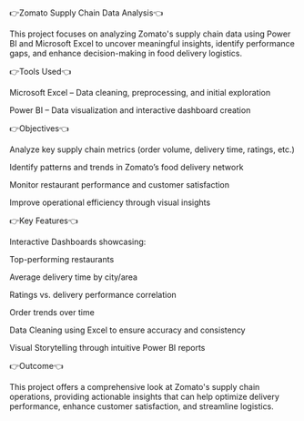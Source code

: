 👉Zomato Supply Chain Data Analysis👈

This project focuses on analyzing Zomato's supply chain data using Power BI and Microsoft Excel to uncover meaningful insights, identify performance gaps, and enhance decision-making in food delivery logistics.

👉Tools Used👈

Microsoft Excel – Data cleaning, preprocessing, and initial exploration

Power BI – Data visualization and interactive dashboard creation


👉Objectives👈

Analyze key supply chain metrics (order volume, delivery time, ratings, etc.)

Identify patterns and trends in Zomato’s food delivery network

Monitor restaurant performance and customer satisfaction

Improve operational efficiency through visual insights


👉Key Features👈

Interactive Dashboards showcasing:

Top-performing restaurants

Average delivery time by city/area

Ratings vs. delivery performance correlation

Order trends over time


Data Cleaning using Excel to ensure accuracy and consistency

Visual Storytelling through intuitive Power BI reports


👉Outcome👈

This project offers a comprehensive look at Zomato's supply chain operations, providing actionable insights that can help optimize delivery performance, enhance customer satisfaction, and streamline logistics.


